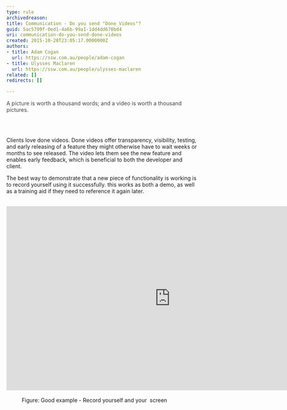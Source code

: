 ```yaml
---
type: rule
archivedreason: 
title: Communication - Do you send "Done Videos"?
guid: 5ac5799f-0ed1-4a6b-99a1-1dd4dd678bd4
uri: communication-do-you-send-done-videos
created: 2015-10-20T23:05:17.0000000Z
authors:
- title: Adam Cogan
  url: https://ssw.com.au/people/adam-cogan
- title: Ulysses Maclaren
  url: https://ssw.com.au/people/ulysses-maclaren
related: []
redirects: []

---
```



<p><span style="color&#58;#444444;">​​​​A picture is worth a thousand words; and a&#160;</span><span style="color&#58;#444444;">​video is worth a thousand pictures.</span></p>
<br><excerpt class='endintro'></excerpt><br>
<p>Clients love done videos. Done videos offer transparency, visibility, testing, and early releasing of a feature they might otherwise have to wait weeks or months to see released. The video&#160;lets them see the new feature and enables early feedback, which is beneficial to&#160;both the developer and client.&#160;<br></p><p>The best way to demonstrate that a new piece of functionality is working is to record yourself using it successfully. this works as both a demo, as well as a training aid if they need to reference it again later.​​<br><br></p><div class="ms-rtestate-read ms-rte-embedcode ms-rte-embedil ms-rtestate-notify">
   <iframe width="853" height="480" src="https&#58;//www.youtube.com/embed/OhVYTOKCsWI" frameborder="0"></iframe>&#160;</div><dd class="ssw15-rteElement-FigureGood"> Figure&#58; Good example - Record yourself and your &#160;screen</dd>


